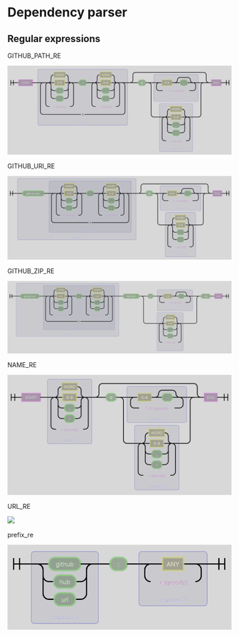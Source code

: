 # Dependency parser

## Regular expressions

GITHUB\_PATH\_RE

![](../.gitbook/assets/GITHUB_PATH_RE%20%281%29.png)

GITHUB\_URI\_RE

![](../.gitbook/assets/GITHUB_URI_RE%20%287%29.png)

GITHUB\_ZIP\_RE

![](../.gitbook/assets/GITHUB_ZIP_RE%20%286%29%20%286%29%20%285%29.png)

NAME\_RE

![](../.gitbook/assets/NAME_RE.png)

URL\_RE

![](https://github.com/clio-lang/clio/tree/5489b1eb2c04246a7fd6dfd72be56f0cd3d5dbb4/docs/.gitbook/assets/URL_RE.png)

prefix\_re

![](../.gitbook/assets/prefix_re%20%284%29.png)

